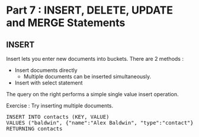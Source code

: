 # Part 7 : INSERT, DELETE, UPDATE and MERGE Statements

## INSERT

Insert lets you enter new documents into buckets.
There are 2 methods :  
 
 * Insert documents directly  
    * Multiple documents can be inserted simultaneously.   
 * Insert with select statement  


The query on the right performs a simple single value insert operation. 

Exercise : Try inserting multiple documents.


<pre id="example">
INSERT INTO contacts (KEY, VALUE) 
VALUES ("baldwin", {"name":"Alex Baldwin", "type":"contact"})
RETURNING contacts

</pre>
